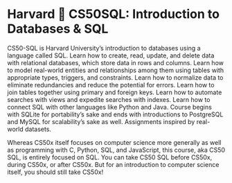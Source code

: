 # Harvard 🦆 CS50SQL: Introduction to Databases & SQL

CS50-SQL is Harvard University’s introduction to databases using a language called SQL. Learn how to create, read, update, and delete data with relational databases, which store data in rows and columns. Learn how to model real-world entities and relationships among them using tables with appropriate types, triggers, and constraints. Learn how to normalize data to eliminate redundancies and reduce the potential for errors. Learn how to join tables together using primary and foreign keys. Learn how to automate searches with views and expedite searches with indexes. Learn how to connect SQL with other languages like Python and Java. Course begins with SQLite for portability’s sake and ends with introductions to PostgreSQL and MySQL for scalability’s sake as well. Assignments inspired by real-world datasets.

   Whereas CS50x itself focuses on computer science more generally as well as programming with C, Python, SQL, and JavaScript, this course, aka CS50 SQL, is entirely focused on SQL. You can take CS50 SQL before CS50x, during CS50x, or after CS50x. But for an introduction to computer science itself, you should still take CS50x!
